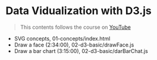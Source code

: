 # Data Vidualization with D3.js

> This contents follows the course on [YouTube](https://www.youtube.com/watch?v=_8V5o2UHG0E)

- SVG concepts, 01-concepts/index.html
- Draw a face (2:34:00), 02-d3-basic/drawFace.js
- Draw a bar chart (3:15:00), 02-d3-basic/darBarChat.js
